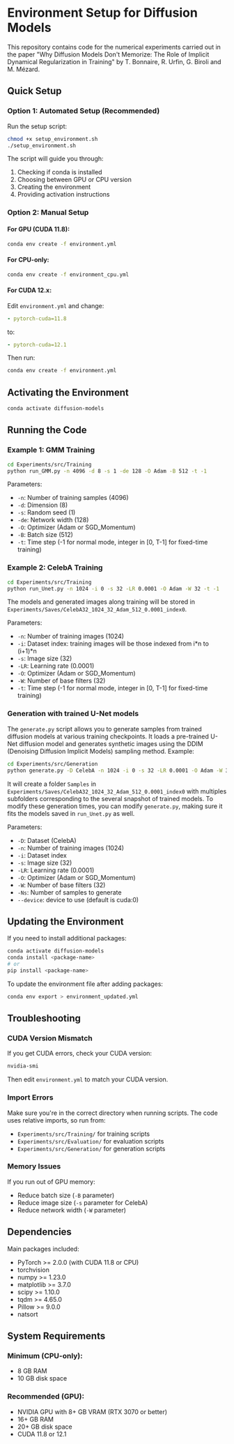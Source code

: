 # Environment Setup for Diffusion Models

This repository contains code for the numerical experiments carried out in the paper "Why Diffusion Models Don't Memorize: The Role of Implicit Dynamical Regularization in Training" by T. Bonnaire, R. Urfin, G. Biroli and M. Mézard.

## Quick Setup

### Option 1: Automated Setup (Recommended)

Run the setup script:
```bash
chmod +x setup_environment.sh
./setup_environment.sh
```

The script will guide you through:
1. Checking if conda is installed
2. Choosing between GPU or CPU version
3. Creating the environment
4. Providing activation instructions

### Option 2: Manual Setup

#### For GPU (CUDA 11.8):
```bash
conda env create -f environment.yml
```

#### For CPU-only:
```bash
conda env create -f environment_cpu.yml
```

#### For CUDA 12.x:
Edit `environment.yml` and change:
```yaml
- pytorch-cuda=11.8
```
to:
```yaml
- pytorch-cuda=12.1
```
Then run:
```bash
conda env create -f environment.yml
```

## Activating the Environment
```bash
conda activate diffusion-models
```

## Running the Code

### Example 1: GMM Training
```bash
cd Experiments/src/Training
python run_GMM.py -n 4096 -d 8 -s 1 -de 128 -O Adam -B 512 -t -1
```

Parameters:
- `-n`: Number of training samples (4096)
- `-d`: Dimension (8)
- `-s`: Random seed (1)
- `-de`: Network width (128)
- `-O`: Optimizer (Adam or SGD_Momentum)
- `-B`: Batch size (512)
- `-t`: Time step (-1 for normal mode, integer in [0, T-1] for fixed-time training)

### Example 2: CelebA Training
```bash
cd Experiments/src/Training
python run_Unet.py -n 1024 -i 0 -s 32 -LR 0.0001 -O Adam -W 32 -t -1
```
The models and generated images along training will be stored in `Experiments/Saves/CelebA32_1024_32_Adam_512_0.0001_index0`.

Parameters:
- `-n`: Number of training images (1024)
- `-i`: Dataset index: training images will be those indexed from i*n to (i+1)*n
- `-s`: Image size (32)
- `-LR`: Learning rate (0.0001)
- `-O`: Optimizer (Adam or SGD_Momentum)
- `-W`: Number of base filters (32)
- `-t`: Time step (-1 for normal mode, integer in [0, T-1] for fixed-time training)

### Generation with trained U-Net models

The `generate.py` script allows you to generate samples from trained diffusion models at various training checkpoints. It loads a pre-trained U-Net diffusion model and generates synthetic images using the DDIM (Denoising Diffusion Implicit Models) sampling method.
Example:
```bash
cd Experiments/src/Generation
python generate.py -D CelebA -n 1024 -i 0 -s 32 -LR 0.0001 -O Adam -W 32 -Ns 100 --device cuda:0
```
It will create a folder `Samples` in `Experiments/Saves/CelebA32_1024_32_Adam_512_0.0001_index0` with multiples subfolders corresponding to the several snapshot of trained models.
To modify these generation times, you can modify `generate.py`, making sure it fits the models saved in `run_Unet.py` as well.

Parameters:
- `-D`: Dataset (CelebA)
- `-n`: Number of training images (1024)
- `-i`: Dataset index
- `-s`: Image size (32)
- `-LR`: Learning rate (0.0001)
- `-O`: Optimizer (Adam or SGD_Momentum)
- `-W`: Number of base filters (32)
- `-Ns`: Number of samples to generate
- `--device`: device to use (default is cuda:0)

## Updating the Environment

If you need to install additional packages:
```bash
conda activate diffusion-models
conda install <package-name>
# or
pip install <package-name>
```

To update the environment file after adding packages:
```bash
conda env export > environment_updated.yml
```

## Troubleshooting

### CUDA Version Mismatch
If you get CUDA errors, check your CUDA version:
```bash
nvidia-smi
```
Then edit `environment.yml` to match your CUDA version.

### Import Errors
Make sure you're in the correct directory when running scripts. The code uses relative imports, so run from:
- `Experiments/src/Training/` for training scripts
- `Experiments/src/Evaluation/` for evaluation scripts
- `Experiments/src/Generation/` for generation scripts

### Memory Issues
If you run out of GPU memory:
- Reduce batch size (`-B` parameter)
- Reduce image size (`-s` parameter for CelebA)
- Reduce network width (`-W` parameter)

## Dependencies

Main packages included:
- PyTorch >= 2.0.0 (with CUDA 11.8 or CPU)
- torchvision
- numpy >= 1.23.0
- matplotlib >= 3.7.0
- scipy >= 1.10.0
- tqdm >= 4.65.0
- Pillow >= 9.0.0
- natsort

## System Requirements

### Minimum (CPU-only):
- 8 GB RAM
- 10 GB disk space

### Recommended (GPU):
- NVIDIA GPU with 8+ GB VRAM (RTX 3070 or better)
- 16+ GB RAM
- 20+ GB disk space
- CUDA 11.8 or 12.1
